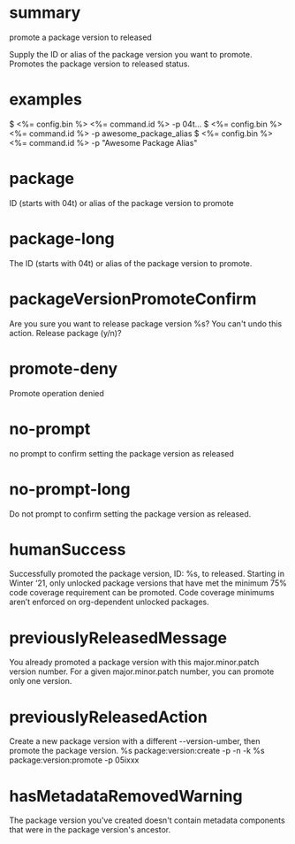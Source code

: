 # summary

promote a package version to released

Supply the ID or alias of the package version you want to promote. Promotes the package version to released status.

# examples

$ <%= config.bin %> <%= command.id %> -p 04t...
$ <%= config.bin %> <%= command.id %> -p awesome_package_alias
$ <%= config.bin %> <%= command.id %> -p "Awesome Package Alias"

# package

ID (starts with 04t) or alias of the package version to promote

# package-long

The ID (starts with 04t) or alias of the package version to promote.

# packageVersionPromoteConfirm

Are you sure you want to release package version %s? You can't undo this action. Release package (y/n)?

# promote-deny

Promote operation denied

# no-prompt

no prompt to confirm setting the package version as released

# no-prompt-long

Do not prompt to confirm setting the package version as released.

# humanSuccess

Successfully promoted the package version, ID: %s, to released. Starting in Winter ‘21, only unlocked package versions that have met the minimum 75% code coverage requirement can be promoted. Code coverage minimums aren’t enforced on org-dependent unlocked packages.

# previouslyReleasedMessage

You already promoted a package version with this major.minor.patch version number. For a given major.minor.patch number, you can promote only one version.

# previouslyReleasedAction

Create a new package version with a different --version-umber, then promote the package version.
%s package:version:create -p <name> -n <versionnum> -k <key>
%s package:version:promote -p 05ixxx

# hasMetadataRemovedWarning

The package version you've created doesn't contain metadata components that were in the package version's ancestor.
